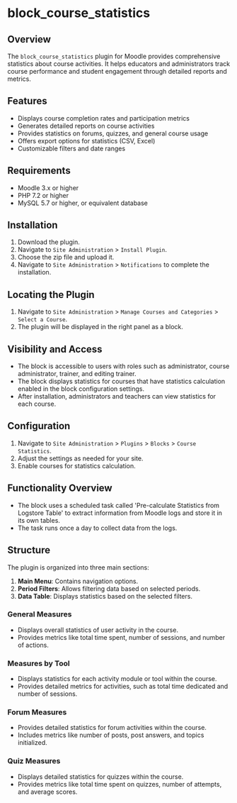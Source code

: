 # block_course_statistics

## Overview

The `block_course_statistics` plugin for Moodle provides comprehensive statistics about course activities.
 It helps educators and administrators track course performance and student engagement through detailed reports and metrics.

## Features

- Displays course completion rates and participation metrics
- Generates detailed reports on course activities
- Provides statistics on forums, quizzes, and general course usage
- Offers export options for statistics (CSV, Excel)
- Customizable filters and date ranges

## Requirements

- Moodle 3.x or higher
- PHP 7.2 or higher
- MySQL 5.7 or higher, or equivalent database

## Installation

1. Download the plugin.
2. Navigate to `Site Administration` > `Install Plugin`.
3. Choose the zip file and upload it.
4. Navigate to `Site Administration` > `Notifications` to complete the installation.

## Locating the Plugin

1. Navigate to `Site Administration` > `Manage Courses and Categories` > `Select a Course`.
2. The plugin will be displayed in the right panel as a block.

## Visibility and Access

- The block is accessible to users with roles such as administrator, course administrator, trainer, and editing trainer.
- The block displays statistics for courses that have statistics calculation enabled in the block configuration settings.
- After installation, administrators and teachers can view statistics for each course.

## Configuration

1. Navigate to `Site Administration` > `Plugins` > `Blocks` > `Course Statistics`.
2. Adjust the settings as needed for your site.
3. Enable courses for statistics calculation.

## Functionality Overview

- The block uses a scheduled task called 'Pre-calculate Statistics from Logstore Table' to extract information from Moodle logs and store it in its own tables.
- The task runs once a day to collect data from the logs.

## Structure

The plugin is organized into three main sections:
1. **Main Menu**: Contains navigation options.
2. **Period Filters**: Allows filtering data based on selected periods.
3. **Data Table**: Displays statistics based on the selected filters.

### General Measures

- Displays overall statistics of user activity in the course.
- Provides metrics like total time spent, number of sessions, and number of actions.

### Measures by Tool

- Displays statistics for each activity module or tool within the course.
- Provides detailed metrics for activities, such as total time dedicated and number of sessions.

### Forum Measures

- Provides detailed statistics for forum activities within the course.
- Includes metrics like number of posts, post answers, and topics initialized.

### Quiz Measures

- Displays detailed statistics for quizzes within the course.
- Provides metrics like total time spent on quizzes, number of attempts, and average scores.
